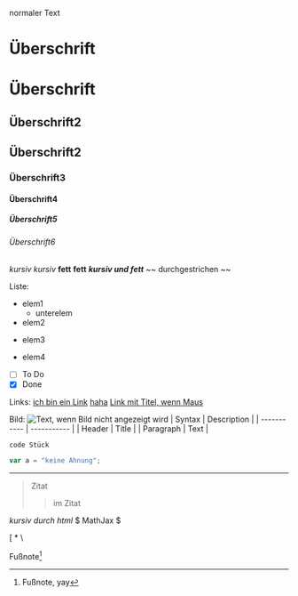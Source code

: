 normaler Text
# Überschrift

Überschrift 
=========== 

## Überschrift2
Überschrift2
------------
### Überschrift3
#### Überschrift4
##### Überschrift5
###### Überschrift6

*kursiv* _kursiv_
**fett** __fett__
**_kursiv und fett_**
~~ durchgestrichen ~~

Liste:
- elem1 
  - unterelem
- elem2
+ elem3
* elem4
- [ ] To Do
- [x] Done

Links:
[ich bin ein Link](https://dillinger.io)
[haha][1]
[Link mit Titel, wenn Maus](https://... "hallo Maus")

Bild:
![Text, wenn Bild nicht angezeigt wird](https://proxy.duckduckgo.com/iu/?u=http%3A%2F%2Fwww.naturerleben.net%2Fwp-content%2Fuploads%2FNews-Igel.jpg&f=1)
| Syntax      | Description |
| ----------- | ----------- |
| Header      | Title       |
| Paragraph   | Text        |

`code Stück`
```javascript
var a = "keine Ahnung";
```

---

> Zitat
>> im Zitat

<i> kursiv durch html</i>
$ MathJax $

\[ \* \\

Fußnote[^1]

[1]: https://dillinger.io
[^1]: Fußnote, yay

